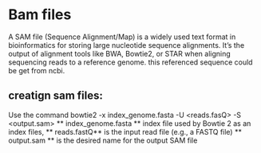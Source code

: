 # Bam files 

A SAM file (Sequence Alignment/Map) is a widely used text format in bioinformatics 
for storing large nucleotide sequence alignments. It’s the output of alignment 
tools like BWA, Bowtie2, or STAR when aligning sequencing reads to a reference genome.
this referenced sequence could be get from ncbi.

## creatign sam files:
Use the command bowtie2 -x index_genome.fasta -U <reads.fasQ> -S <output.sam>
** index_genome.fasta ** index file used by Bowtie 2 as an index files,
** reads.fastQ** is the input read file (e.g., a FASTQ file)
** output.sam ** is the desired name for the output SAM file